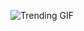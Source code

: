
<!-- GIF_SECTION -->
![Trending GIF](https://media1.giphy.com/media/v1.Y2lkPThiYjIxNzcybzMxNHlvM3VweHVwZHl1ZDEwMXBjMDBqd3IzdXV1YW44aXByeXIybiZlcD12MV9naWZzX3NlYXJjaCZjdD1n/8LSBWdYMSZSZmKENh7/giphy.gif)
<!-- END_GIF_SECTION -->

